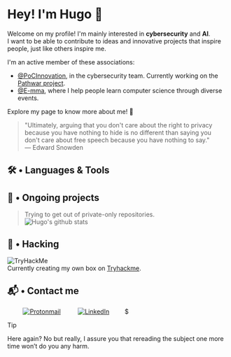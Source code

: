 # Hey! I'm Hugo 🍃

Welcome on my profile! I'm mainly interested in **cybersecurity** and **AI**.\
I want to be able to contribute to ideas and innovative projects that inspire people, just like others inspire me.

I'm an active member of these associations:
* [@PoCInnovation](https://github.com/PoCInnovation), in the cybersecurity team. Currently working on the [Pathwar project](https://github.com/pathwar/pathwar).
* [@E-mma](https://github.com/E-mma), where I help people learn computer science through diverse events.

Explore my page to know more about me! 👾

>  "Ultimately, arguing that you don't care about the right to privacy because you have nothing to hide is no different than saying you don't care about free speech because you have nothing to say."\
― Edward Snowden

## 🛠️ • Languages & Tools <a href="tools"></a>
 
## 🚧 • Ongoing projects <a href="projects"></a>

> Trying to get out of private-only repositories.\
> ![Hugo's github stats](https://github-readme-stats.vercel.app/api?username=hugo-hamet&theme=blue-green)

## 👾 • Hacking <a href="hacking"></a>
<img src="https://tryhackme-badges.s3.amazonaws.com/Hopecalypse.png" alt="TryHackMe">\
Currently creating my own box on [Tryhackme](https://tryhackme.com).

## 📬 • Contact me <a href="contact"></a>
 &nbsp;&nbsp;&nbsp;&nbsp;&nbsp;&nbsp;&nbsp;&nbsp;
[![Protonmail](https://img.shields.io/badge/ProtonMail-8B89CC?style=for-the-badge&logo=protonmail&logoColor=white)](mailto:hugo.hamet@proton.me)
 &nbsp;&nbsp;&nbsp;&nbsp;&nbsp;&nbsp;&nbsp;&nbsp;
[![LinkedIn](https://img.shields.io/badge/linkedin-%230077B5.svg?style=for-the-badge&logo=linkedin&logoColor=white)](https://www.linkedin.com/in/hugo-hamet)
   &nbsp;&nbsp;&nbsp;&nbsp;&nbsp;&nbsp;&nbsp;&nbsp;$

> [!TIP]
> Here again? No but really, I assure you that rereading the subject one more time won’t do
you any harm.
